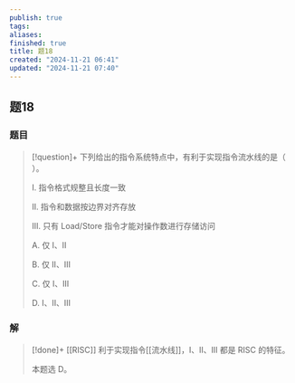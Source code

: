```yaml
---
publish: true
tags: 
aliases: 
finished: true
title: 题18
created: "2024-11-21 06:41"
updated: "2024-11-21 07:40"
---
```

## 题18
### 题目
> [!question]+
> 下列给出的指令系统特点中，有利于实现指令流水线的是（ ）。
> 
> Ⅰ. 指令格式规整且长度一致
> 
> Ⅱ. 指令和数据按边界对齐存放
> 
> Ⅲ. 只有 Load/Store 指令才能对操作数进行存储访问
> 
> A. 仅 Ⅰ、Ⅱ
> 
> B. 仅 Ⅱ、Ⅲ
> 
> C. 仅 Ⅰ、Ⅲ
> 
> D. Ⅰ、Ⅱ、Ⅲ
### 解
> [!done]+
> [[RISC]] 利于实现指令[[流水线]]，I、II、III 都是 RISC 的特征。
> 
> 本题选 D。